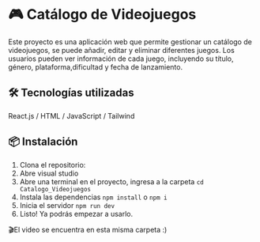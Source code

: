 # 🎮 Catálogo de Videojuegos

Este proyecto es una aplicación web que permite gestionar un catálogo de videojuegos, se puede añadir, editar y eliminar diferentes juegos. Los usuarios pueden ver información de cada juego, incluyendo su título, género, plataforma,dificultad y fecha de lanzamiento.

## 🛠️ Tecnologías utilizadas

React.js / HTML  / JavaScript / Tailwind


## 📦 Instalación

1. Clona el repositorio:
2. Abre visual studio
3. Abre una terminal en el proyecto, ingresa a la carpeta
   `cd Catalogo_Videojuegos`
4. Instala las dependencias
   `npm install` o `npm i`
5. Inicia el servidor
   `npm run dev`
6. Listo! Ya podrás empezar a usarlo.

🎬El video se encuentra en esta misma carpeta :)

